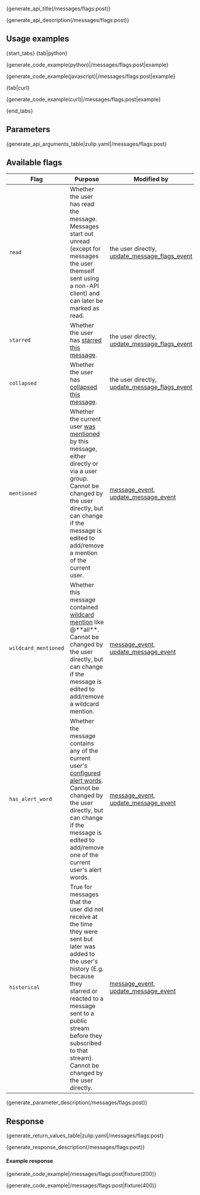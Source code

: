 {generate_api_title(/messages/flags:post)}

{generate_api_description(/messages/flags:post)}

## Usage examples

{start_tabs}
{tab|python}

{generate_code_example(python)|/messages/flags:post|example}

{generate_code_example(javascript)|/messages/flags:post|example}

{tab|curl}

{generate_code_example(curl)|/messages/flags:post|example}

{end_tabs}

## Parameters

{generate_api_arguments_table|zulip.yaml|/messages/flags:post}

## Available flags
<div>
    <table>
        <thead>
            <tr>
                <th style="width:20%">Flag</th>
                <th style="width:55%">Purpose</th>
                <th style="width:25%">Modified by</th>
            </tr>
        </thead>
        <tbody>
            <tr>
                <td><code>read</code></td>
                <td>
                    Whether the user has read the message.  Messages
                    start out unread (except for messages the user
                    themself sent using a non-API client) and can
                    later be marked as read.
                </td>
                <td>the user directly, <a href="/api/get-events#update_message_flags-add">update_message_flags_event</a></td>
            </tr>
            <tr>
                <td><code>starred</code></td>
                <td>Whether the user has <a href="/help/star-a-message">starred this message</a>.</td>
                <td>the user directly, <a href="/api/get-events#update_message_flags-add">update_message_flags_event</a></td>
            </tr>
            <tr>
                <td><code>collapsed</code></td>
                <td>Whether the user has <a href="/help/collapse-a-message">collapsed this message</a>.</td>
                <td>the user directly, <a href="/api/get-events#update_message_flags-add">update_message_flags_event</a></td>
            </tr>
            <tr>
                <td><code>mentioned</code></td>
                <td>
                    Whether the current user
                    <a href="/help/mention-a-user-or-group">was mentioned</a>
                    by this message, either directly or via a user
                    group. Cannot be changed by the user directly, but
                    can change if the message is edited to add/remove
                    a mention of the current user.
                </td>
                <td>
                    <a href="/api/get-events#message">message_event</a>,
                    <a href="/api/get-events#update_message">update_message_event</a>
                </td>
            </tr>
            <tr>
                <td><code>wildcard_mentioned</code></td>
                <td>
                    Whether this message contained
                    <a href="/help/mention-a-user-or-group#mention-everyone-on-a-stream">wildcard mention</a>
                    like @**all**. Cannot be changed by the user directly, but
                    can change if the message is edited to add/remove
                    a wildcard mention.
                </td>
                <td>
                    <a href="/api/get-events#message">message_event</a>,
                    <a href="/api/get-events#update_message">update_message_event</a>
                </td>
            </tr>
            <tr>
                <td><code>has_alert_word</code></td>
                <td>
                    Whether the message contains any of the current user's
                    <a href="/help/add-an-alert-word">configured alert words</a>.
                    Cannot be changed by the user directly, but
                    can change if the message is edited to add/remove
                    one of the current user's alert words.
                </td>
                <td>
                    <a href="/api/get-events#message">message_event</a>,
                    <a href="/api/get-events#update_message">update_message_event</a>
                </td>
            </tr>
            <tr>
                <td><code>historical</code></td>
                <td>
                    True for messages that the user did not receive
                    at the time they were sent but later was added to
                    the user's history (E.g. because they starred or
                    reacted to a message sent to a public stream
                    before they subscribed to that stream). Cannot be
                    changed by the user directly.
                </td>
                <td>
                    <a href="/api/get-events#message">message_event</a>,
                    <a href="/api/get-events#update_message">update_message_event</a>
                </td>
            </tr>
        </tbody>
    </table>
</div>
{generate_parameter_description(/messages/flags:post)}

## Response

{generate_return_values_table|zulip.yaml|/messages/flags:post}

{generate_response_description(/messages/flags:post)}

#### Example response

{generate_code_example|/messages/flags:post|fixture(200)}

{generate_code_example|/messages/flags:post|fixture(400)}
